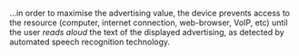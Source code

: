 <!--
.. title: Patent This
.. slug: patent-this
.. date: 2007-11-07 14:30:32-06:00
.. tags: geek
-->


...in order to maximise the advertising value, the device prevents
access to the resource (computer, internet connection, web-browser,
VoIP, etc) until the user *reads aloud* the text of the displayed
advertising, as detected by automated speech recognition technology.